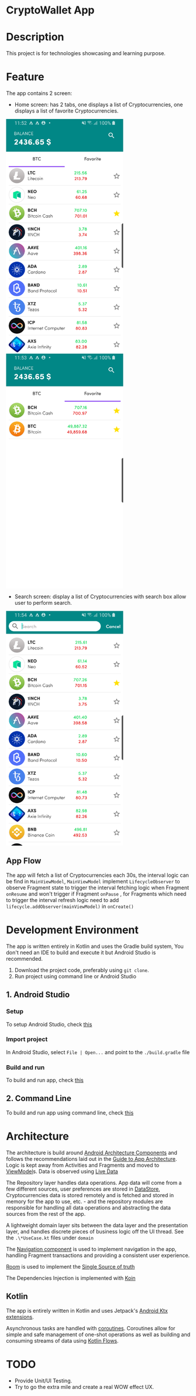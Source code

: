 CryptoWallet App
=================

# Description

This project is for technologies showcasing and learning purpose.

# Feature

The app contains 2 screen:

* Home screen: has 2 tabs, one displays a list of Cryptocurrencies, one displays a list of favorite
  Cryptocurrencies.

<div>
    <div>
        <img align="center" src="home.png" alt="Home screenshot" height="640" width="320">
    </div>
    <div>
        <img align="center" src="home_favorites.png" alt="Favorites screenshot" height="640" width="320">
    </div>
</div>

* Search screen: display a list of Cryptocurrencies with search box allow user to perform search.

<div> 
    <img align="center" src="search.png" alt="Search screenshot" height="640" width="320">
</div>

## App Flow

The app will fetch a list of Cryptocurrencies each 30s, the interval logic can be find
in `MainViewModel`, `MainViewModel` implement `LifecycleObserver` to observe Fragment state to
trigger the interval fetching logic when Fragment `onResume` and won't trigger if Fragment `onPause`
, for Fragments which need to trigger the interval refresh logic need to
add `lifecycle.addObserver(mainViewModel)` in `onCreate()`

# Development Environment

The app is written entirely in Kotlin and uses the Gradle build system, You don't need an IDE to
build and execute it but Android Studio is recommended.

1. Download the project code, preferably using `git clone`.
2. Run project using command line or Android Studio

## 1. Android Studio

### Setup

To setup Android Studio, check [this](https://developer.android.com/studio/install)

### Import project

In Android Studio, select `File | Open...` and point to the `./build.gradle` file

### Build and run

To build and run app, check [this](https://developer.android.com/studio/run)

## 2. Command Line

To build and run app using command line,
check [this](https://developer.android.com/studio/build/building-cmdline)

# Architecture

The architecture is build
around [Android Architecture Components](https://developer.android.com/topic/libraries/architecture/)
and follows the recommendations laid out in the
[Guide to App Architecture](https://developer.android.com/jetpack/docs/guide). Logic is kept away
from Activities and Fragments and moved to
[ViewModel](https://developer.android.com/topic/libraries/architecture/viewmodel)s. Data is observed
using [Live Data](https://developer.android.com/topic/libraries/architecture/livedata)

The Repository layer handles data operations. App data will come from a few different sources, user
preferences are stored
in [DataStore](https://developer.android.com/jetpack/androidx/releases/datastore), Cryptocurrencies
data is stored remotely and is fetched and stored in memory for the app to use, etc. - and the
repository modules are responsible for handling all data operations and abstracting the data sources
from the rest of the app.

A lightweight domain layer sits between the data layer and the presentation layer, and handles
discrete pieces of business logic off the UI thread. See the `.\*UseCase.kt` files under `domain`

The [Navigation component](https://developer.android.com/guide/navigation) is used to implement
navigation in the app, handling Fragment transactions and providing a consistent user experience.

[Room](https://developer.android.com/jetpack/androidx/releases/room) is used to implement
the [Single Source of truth](https://developer.android.com/jetpack/guide#truth)

The Dependencies Injection is implemented with [Koin](https://insert-koin.io/)

## Kotlin

The app is entirely written in Kotlin and uses Jetpack's
[Android Ktx extensions](https://developer.android.com/kotlin/ktx).

Asynchronous tasks are handled with
[coroutines](https://developer.android.com/kotlin/coroutines). Coroutines allow for simple and safe
management of one-shot operations as well as building and consuming streams of data using
[Kotlin Flows](https://developer.android.com/kotlin/flow).

# TODO

* Provide Unit/UI Testing.
* Try to go the extra mile and create a real WOW effect UX.